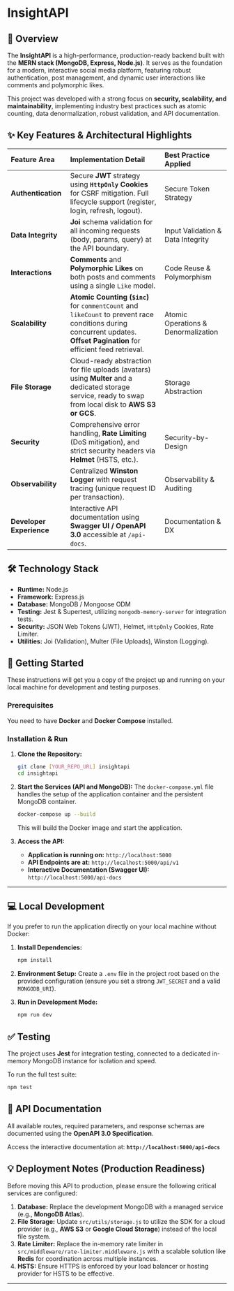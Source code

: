 # InsightAPI

## 🌟 Overview

The **InsightAPI** is a high-performance, production-ready backend built with the **MERN stack (MongoDB, Express, Node.js)**. It serves as the foundation for a modern, interactive social media platform, featuring robust authentication, post management, and dynamic user interactions like comments and polymorphic likes.

This project was developed with a strong focus on **security, scalability, and maintainability**, implementing industry best practices such as atomic counting, data denormalization, robust validation, and API documentation.

## ✨ Key Features & Architectural Highlights

| Feature Area | Implementation Detail | Best Practice Applied |
| :--- | :--- | :--- |
| **Authentication** | Secure **JWT** strategy using **`HttpOnly` Cookies** for CSRF mitigation. Full lifecycle support (register, login, refresh, logout). | Secure Token Strategy |
| **Data Integrity** | **Joi** schema validation for all incoming requests (body, params, query) at the API boundary. | Input Validation & Data Integrity |
| **Interactions** | **Comments** and **Polymorphic Likes** on both posts and comments using a single `Like` model. | Code Reuse & Polymorphism |
| **Scalability** | **Atomic Counting (`$inc`)** for `commentCount` and `likeCount` to prevent race conditions during concurrent updates. **Offset Pagination** for efficient feed retrieval. | Atomic Operations & Denormalization |
| **File Storage** | Cloud-ready abstraction for file uploads (avatars) using **Multer** and a dedicated storage service, ready to swap from local disk to **AWS S3 or GCS**. | Storage Abstraction |
| **Security** | Comprehensive error handling, **Rate Limiting** (DoS mitigation), and strict security headers via **Helmet** (HSTS, etc.). | Security-by-Design |
| **Observability** | Centralized **Winston Logger** with request tracing (unique request ID per transaction). | Observability & Auditing |
| **Developer Experience**| Interactive API documentation using **Swagger UI / OpenAPI 3.0** accessible at `/api-docs`. | Documentation & DX |

## 🛠️ Technology Stack

  * **Runtime:** Node.js
  * **Framework:** Express.js
  * **Database:** MongoDB / Mongoose ODM
  * **Testing:** Jest & Supertest, utilizing `mongodb-memory-server` for integration tests.
  * **Security:** JSON Web Tokens (JWT), Helmet, `HttpOnly` Cookies, Rate Limiter.
  * **Utilities:** Joi (Validation), Multer (File Uploads), Winston (Logging).

## 🚀 Getting Started

These instructions will get you a copy of the project up and running on your local machine for development and testing purposes.

### Prerequisites

You need to have **Docker** and **Docker Compose** installed.

### Installation & Run

1.  **Clone the Repository:**

    ```bash
    git clone [YOUR_REPO_URL] insightapi
    cd insightapi
    ```

2.  **Start the Services (API and MongoDB):**
    The `docker-compose.yml` file handles the setup of the application container and the persistent MongoDB container.

    ```bash
    docker-compose up --build
    ```

    This will build the Docker image and start the application.

3.  **Access the API:**

      * **Application is running on:** `http://localhost:5000`
      * **API Endpoints are at:** `http://localhost:5000/api/v1`
      * **Interactive Documentation (Swagger UI):** `http://localhost:5000/api-docs`

-----

## 💻 Local Development

If you prefer to run the application directly on your local machine without Docker:

1.  **Install Dependencies:**

    ```bash
    npm install
    ```

2.  **Environment Setup:**
    Create a `.env` file in the project root based on the provided configuration (ensure you set a strong `JWT_SECRET` and a valid `MONGODB_URI`).

3.  **Run in Development Mode:**

    ```bash
    npm run dev
    ```

## ✅ Testing

The project uses **Jest** for integration testing, connected to a dedicated in-memory MongoDB instance for isolation and speed.

To run the full test suite:

```bash
npm test
```

## 📄 API Documentation

All available routes, required parameters, and response schemas are documented using the **OpenAPI 3.0 Specification**.

Access the interactive documentation at:
**`http://localhost:5000/api-docs`**

## 💡 Deployment Notes (Production Readiness)

Before moving this API to production, please ensure the following critical services are configured:

1.  **Database:** Replace the development MongoDB with a managed service (e.g., **MongoDB Atlas**).
2.  **File Storage:** Update `src/utils/storage.js` to utilize the SDK for a cloud provider (e.g., **AWS S3** or **Google Cloud Storage**) instead of the local file system.
3.  **Rate Limiter:** Replace the in-memory rate limiter in `src/middleware/rate-limiter.middleware.js` with a scalable solution like **Redis** for coordination across multiple instances.
4.  **HSTS:** Ensure HTTPS is enforced by your load balancer or hosting provider for HSTS to be effective.

-----
